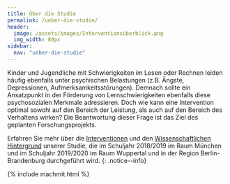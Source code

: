 ```yaml
---
title: Über die Studie
permalink: /ueber-die-studie/
header:
  image: /assets/images/Interventionsüberblick.png
  img_width: 80px
sidebar:
  nav: "ueber-die-studie"
---
```


Kinder und Jugendliche mit Schwierigkeiten im Lesen oder Rechnen leiden häufig ebenfalls unter psychischen Belastungen (z.B. Ängste, Depressionen, Aufmerksamkeitsstörungen).
Demnach sollte ein Ansatzpunkt in der Förderung von Lernschwierigkeiten ebenfalls diese psychosozialen Merkmale adressieren.
Doch wie kann eine Intervention optimal sowohl auf den Bereich der Leistung, als auch auf den Bereich des Verhaltens wirken?
Die Beantwortung dieser Frage ist das Ziel des geplanten Forschungsprojekts.

Erfahren Sie mehr über die [Interventionen](interventionen/) und den [Wissenschaftlichen Hintergrund](wissenschaftlicher-hintergrund/) unserer Studie, die im Schuljahr 2018/2019 im Raum München und im Schuljahr 2019/2020 im Raum Wuppertal und in der Region Berlin-Brandenburg durchgeführt wird. 
{: .notice--info}

{% include machmit.html %}
